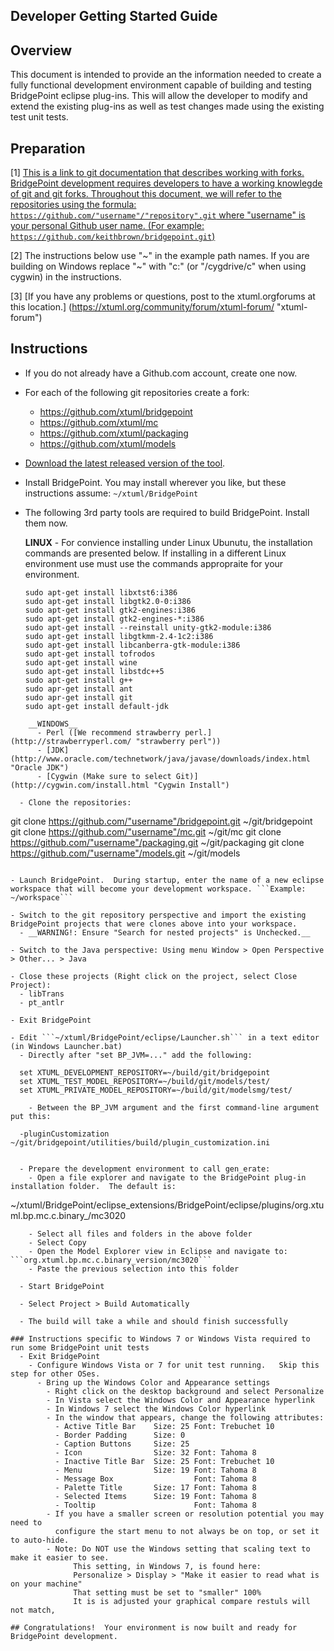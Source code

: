 Developer Getting Started Guide
-------------------------------

Overview
--------
This document is intended to provide an the information needed to create a fully functional development environment capable of building and testing BridgePoint eclipse plug-ins.  This will allow the developer to modify and extend the existing plug-ins as well as test changes made using the existing test unit tests.

Preparation 
-----------
[1] [This is a link to git documentation that describes working with forks. BridgePoint development requires developers to have a working knowlegde of git and git forks. Throughout this document, we will refer to the repositories using the formula: ```https://github.com/"username"/"repository".git``` where "username" is your personal Github user name. (For example: ```https://github.com/keithbrown/bridgepoint.git```)](https://help.github.com/articles/fork-a-repo/ "fork-a-repo")

[2] The instructions below use "~" in the example path names.  If you are building on Windows replace "~" with "c:" (or "/cygdrive/c" when using cygwin) in the instructions.

[3] [If you have any problems or questions, post to the xtuml.orgforums at this location.] (https://xtuml.org/community/forum/xtuml-forum/ "xtuml-forum")


Instructions
------------

  - If you do not already have a Github.com account, create one now.

  - For each of the following git repositories create a fork:
    - https://github.com/xtuml/bridgepoint
    - https://github.com/xtuml/mc
    - https://github.com/xtuml/packaging
    - https://github.com/xtuml/models
    
  - [Download the latest released version of the tool](http://xtuml.org/download/ "xtuml.org/download").
  
  - Install BridgePoint.  You may install wherever you like, but these instructions 
     assume:  ```~/xtuml/BridgePoint```

  - The following 3rd party tools are required to build BridgePoint.  Install them now.    

    __LINUX__ - For convience installing
    under Linux Ubunutu, the installation commands are presented below.  If installing in a 
    different Linux environment use must use the commands appropraite for your environment.
    ```
    sudo apt-get install libxtst6:i386  
    sudo apt-get install libgtk2.0-0:i386  
    sudo apt-get install gtk2-engines:i386  
    sudo apt-get install gtk2-engines-*:i386  
    sudo apt-get install --reinstall unity-gtk2-module:i386  
    sudo apt-get install libgtkmm-2.4-1c2:i386  
    sudo apt-get install libcanberra-gtk-module:i386  
    sudo apt-get install tofrodos   
    sudo apt-get install wine  
    sudo apt-get install libstdc++5  
    sudo apt-get install g++  
    sudo apr-get install ant  
    sudo apr-get install git  
    sudo apt-get install default-jdk  
```
    __WINDOWS__
      - Perl ([We recommend strawberry perl.](http://strawberryperl.com/ "strawberry perl"))
      - [JDK](http://www.oracle.com/technetwork/java/javase/downloads/index.html "Oracle JDK")
      - [Cygwin (Make sure to select Git)](http://cygwin.com/install.html "Cygwin Install")

  - Clone the repositories:
  ```
  git clone https://github.com/"username"/bridgepoint.git ~/git/bridgepoint
  git clone https://github.com/"username"/mc.git ~/git/mc
  git clone https://github.com/"username"/packaging.git ~/git/packaging
  git clone https://github.com/"username"/models.git ~/git/models
  ```
    
  - Launch BridgePoint.  During startup, enter the name of a new eclipse workspace that will become your development workspace. ```Example:  ~/workspace```

  - Switch to the git repository perspective and import the existing BridgePoint projects that were clones above into your workspace.
    - __WARNING!: Ensure "Search for nested projects" is Unchecked.__

  - Switch to the Java perspective: Using menu Window > Open Perspective > Other... > Java

  - Close these projects (Right click on the project, select Close Project):
    - libTrans
    - pt_antlr

  - Exit BridgePoint

  - Edit ```~/xtuml/BridgePoint/eclipse/Launcher.sh``` in a text editor (in Windows Launcher.bat)
    - Directly after "set BP_JVM=..." add the following:
```      
      set XTUML_DEVELOPMENT_REPOSITORY=~/build/git/bridgepoint
      set XTUML_TEST_MODEL_REPOSITORY=~/build/git/models/test/
      set XTUML_PRIVATE_MODEL_REPOSITORY=~/build/git/modelsmg/test/
```
    - Between the BP_JVM argument and the first command-line argument put this:
```
      -pluginCustomization ~/git/bridgepoint/utilities/build/plugin_customization.ini
```

  - Prepare the development environment to call gen_erate:
    - Open a file explorer and navigate to the BridgePoint plug-in installation folder.  The default is:
```
~/xtuml/BridgePoint/eclipse_extensions/BridgePoint/eclipse/plugins/org.xtuml.bp.mc.c.binary_<version>/mc3020
```
    - Select all files and folders in the above folder
    - Select Copy
    - Open the Model Explorer view in Eclipse and navigate to: ```org.xtuml.bp.mc.c.binary_version/mc3020```
    - Paste the previous selection into this folder

  - Start BridgePoint
   
  - Select Project > Build Automatically

  - The build will take a while and should finish successfully

### Instructions specific to Windows 7 or Windows Vista required to run some BridgePoint unit tests
  - Exit BridgePoint
    - Configure Windows Vista or 7 for unit test running.   Skip this step for other OSes.
      - Bring up the Windows Color and Appearance settings
        - Right click on the desktop background and select Personalize
        - In Vista select the Windows Color and Appearance hyperlink
        - In Windows 7 select the Windows Color hyperlink
        - In the window that appears, change the following attributes:
          - Active Title Bar    Size: 25 Font: Trebuchet 10
          - Border Padding      Size: 0
          - Caption Buttons     Size: 25
          - Icon                Size: 32 Font: Tahoma 8
          - Inactive Title Bar  Size: 25 Font: Trebuchet 10
          - Menu                Size: 19 Font: Tahoma 8
          - Message Box                  Font: Tahoma 8
          - Palette Title       Size: 17 Font: Tahoma 8
          - Selected Items      Size: 19 Font: Tahoma 8
          - Tooltip                      Font: Tahoma 8
        - If you have a smaller screen or resolution potential you may need to
          configure the start menu to not always be on top, or set it to auto-hide.
        - Note: Do NOT use the Windows setting that scaling text to make it easier to see. 
              This setting, in Windows 7, is found here:
              Personalize > Display > "Make it easier to read what is on your machine"
              That setting must be set to "smaller" 100%
              It is is adjusted your graphical compare restuls will not match,

## Congratulations!  Your environment is now built and ready for BridgePoint development.


